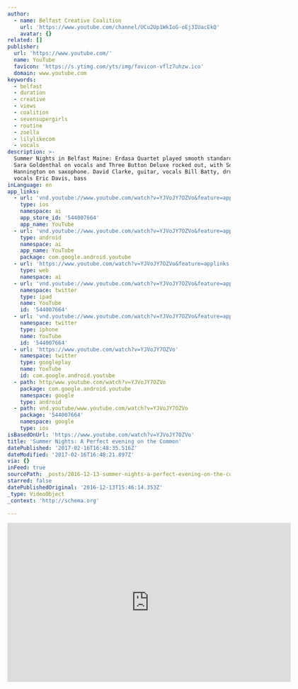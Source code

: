 ```yaml
---
author:
  - name: Belfast Creative Coalition
    url: 'https://www.youtube.com/channel/UCu2Up1WkIoG-oEj3IUacEkQ'
    avatar: {}
related: []
publisher:
  url: 'https://www.youtube.com/'
  name: YouTube
  favicon: 'https://s.ytimg.com/yts/img/favicon-vflz7uhzw.ico'
  domain: www.youtube.com
keywords:
  - belfast
  - duration
  - creative
  - views
  - coalition
  - sevensupergirls
  - routine
  - zoella
  - lilylikecom
  - vocals
description: >-
  Summer Nights in Belfast Maine: Erdasa Quartet played smooth standards, with
  Sara Goldenthal on vocals and Three Button Deluxe rocked out, with Sonja
  Hannington on saxophone. David Clarke, guitar, vocals Bill Batty, drums,
  vocals Eric Davis, bass
inLanguage: en
app_links:
  - url: 'vnd.youtube://www.youtube.com/watch?v=YJVoJY7OZVo&feature=applinks'
    type: ios
    namespace: ai
    app_store_id: '544007664'
    app_name: YouTube
  - url: 'vnd.youtube://www.youtube.com/watch?v=YJVoJY7OZVo&feature=applinks'
    type: android
    namespace: ai
    app_name: YouTube
    package: com.google.android.youtube
  - url: 'https://www.youtube.com/watch?v=YJVoJY7OZVo&feature=applinks'
    type: web
    namespace: ai
  - url: 'vnd.youtube://www.youtube.com/watch?v=YJVoJY7OZVo&feature=applinks'
    namespace: twitter
    type: ipad
    name: YouTube
    id: '544007664'
  - url: 'vnd.youtube://www.youtube.com/watch?v=YJVoJY7OZVo&feature=applinks'
    namespace: twitter
    type: iphone
    name: YouTube
    id: '544007664'
  - url: 'https://www.youtube.com/watch?v=YJVoJY7OZVo'
    namespace: twitter
    type: googleplay
    name: YouTube
    id: com.google.android.youtube
  - path: http/www.youtube.com/watch?v=YJVoJY7OZVo
    package: com.google.android.youtube
    namespace: google
    type: android
  - path: vnd.youtube/www.youtube.com/watch?v=YJVoJY7OZVo
    package: '544007664'
    namespace: google
    type: ios
isBasedOnUrl: 'https://www.youtube.com/watch?v=YJVoJY7OZVo'
title: 'Summer Nights: A Perfect evening on the Common'
datePublished: '2017-02-16T16:48:35.516Z'
dateModified: '2017-02-16T16:48:21.897Z'
via: {}
inFeed: true
sourcePath: _posts/2016-12-13-summer-nights-a-perfect-evening-on-the-common.md
starred: false
datePublishedOriginal: '2016-12-13T15:46:14.353Z'
_type: VideoObject
_context: 'http://schema.org'

---
```

<iframe src="https://cdn.embedly.com/widgets/media.html?src=https%3A%2F%2Fwww.youtube.com%2Fembed%2FYJVoJY7OZVo%3Ffeature%3Doembed&amp;url=http%3A%2F%2Fwww.youtube.com%2Fwatch%3Fv%3DYJVoJY7OZVo&amp;image=https%3A%2F%2Fi.ytimg.com%2Fvi%2FYJVoJY7OZVo%2Fhqdefault.jpg&amp;key=b7d04c9b404c499eba89ee7072e1c4f7&amp;type=text%2Fhtml&amp;schema=youtube" width="640" height="360" scrolling="no" frameborder="0" allowfullscreen="" style=""></iframe>